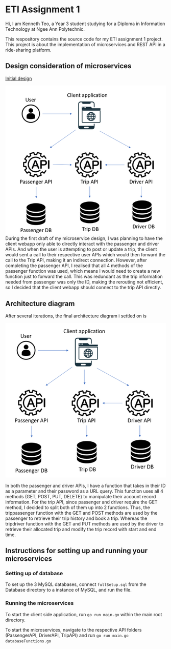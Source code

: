 # ETI Assignment 1

Hi, I am Kenneth Teo, a Year 3 student studying for a Diploma in Information Technology at Ngee Ann Polytechnic.

This respository contains the source code for my ETI assignment 1 project. This project is about the implementation of microservices and REST API in a ride-sharing platform.

## Design consideration of microservices

<ins>Initial design</ins>

![Initial Design](design1.png?raw=true "Title")
During the first draft of my microservice design, I was planning to have the client webapp only able to directly interact with the passenger and driver APIs. And when the user is attempting to post or update a trip, the client would sent a call to their respective user APIs which would then forward the call to the Trip API, making it an indirect connection. However, after completing the passenger API, I realised that all 4 methods of the passenger function was used, which means I would need to create a new function just to forward the call. This was redundant as the trip information needed from passenger was only the ID, making the rerouting not efficient, so I decided that the client webapp should connect to the trip API directly.

## Architecture diagram

After several iterations, the final architecture diagram i settled on is

![Initial Design](design2.png?raw=true "Title")

In both the passenger and driver APIs, I have a function that takes in their ID as a parameter and their password as a URL query. This function uses all 4 methods (GET, POST, PUT, DELETE) to manipulate their account record information. For the trip API, since passenger and driver require the GET method, I decided to split both of them up into 2 functions. Thus, the trippassenger function with the GET and POST methods are used by the passenger to retrieve their trip history and book a trip. Whereas the tripdriver function with the GET and PUT methods are used by the driver to retrieve their allocated trip and modify the trip record with start and end time.

## Instructions for setting up and running your microservices

### Setting up of database

To set up the 3 MySQL databases, connect `fullSetup.sql` from the Database directory to a instance of MySQL, and run the file.

### Running the microservices

To start the client side application, run `go run main.go` within the main root directory.

To start the microservices, navigate to the respective API folders (PassengerAPI, DriverAPI, TripAPI) and run `go run main.go databaseFunctions.go`
